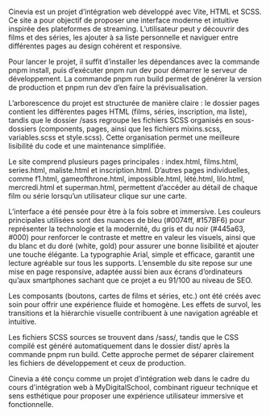 Cinevia est un projet d’intégration web développé avec Vite, HTML et SCSS. Ce site a pour objectif de proposer une interface moderne 
et intuitive inspirée des plateformes de streaming. L’utilisateur peut y découvrir des films et des séries, les ajouter à sa liste personnelle 
et naviguer entre différentes pages au design cohérent et responsive.

Pour lancer le projet, il suffit d’installer les dépendances avec la commande pnpm install, puis d’exécuter pnpm run dev pour démarrer le serveur 
de développement. La commande pnpm run build permet de générer la version de production et pnpm run dev d’en faire la prévisualisation.

L’arborescence du projet est structurée de manière claire : le dossier pages contient les différentes pages HTML (films, séries, inscription, ma liste), 
tandis que le dossier /sass regroupe les fichiers SCSS organisés en sous-dossiers (components, pages, ainsi que les fichiers mixins.scss, variables.scss et style.scss). 
Cette organisation permet une meilleure lisibilité du code et une maintenance simplifiée.

Le site comprend plusieurs pages principales : index.html, films.html, series.html, maliste.html et inscription.html. D’autres pages individuelles, 
comme f1.html, gameofthrone.html, impossible.html, lété.html, lilo.html, mercredi.html et superman.html, permettent d’accéder au détail de chaque film ou série 
lorsqu’un utilisateur clique sur une carte.

L’interface a été pensée pour être à la fois sobre et immersive. Les couleurs principales utilisées sont des nuances de bleu (#0074ff, #157BF6) pour
représenter la technologie et la modernité, du gris et du noir (#445a63, #000) pour renforcer le contraste et mettre en valeur les visuels, ainsi que 
du blanc et du doré (white, gold) pour assurer une bonne lisibilité et ajouter une touche élégante. La typographie Arial, 
simple et efficace, garantit une lecture agréable sur tous les supports. L’ensemble du site repose sur une mise en page responsive, adaptée aussi bien 
aux écrans d’ordinateurs qu’aux smartphones sachant que ce projet a eu 91/100 au niveau de SEO.

Les composants (boutons, cartes de films et séries, etc.) ont été créés avec soin pour offrir une expérience fluide et homogène. Les effets de survol, 
les transitions et la hiérarchie visuelle contribuent à une navigation agréable et intuitive.

Les fichiers SCSS sources se trouvent dans /sass/, tandis que le CSS compilé est généré automatiquement dans le dossier dist/ après la commande pnpm run build. 
Cette approche permet de séparer clairement les fichiers de développement et ceux de production.

Cinevia a été conçu comme un projet d’intégration web dans le cadre du cours d'intégration web à MyDigitalSchool, combinant rigueur technique et 
sens esthétique pour proposer une expérience utilisateur immersive et fonctionnelle.

